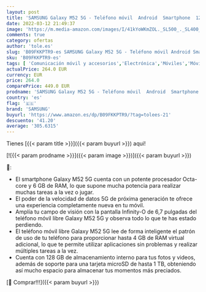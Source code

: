 ```yaml
---
layout: post
title: 'SAMSUNG Galaxy M52 5G - Teléfono móvil  Android  Smartphone  128 GB  Negro  Versión ES'
date: 2022-03-12 21:49:37
image: 'https://m.media-amazon.com/images/I/41kYoWKmZOL._SL500_._SL400_.jpg'
comments: true
category: ofertas
author: 'tole.es'
slug: 'B09FKKPTR9-es SAMSUNG Galaxy M52 5G - Teléfono móvil Android Smartphone...'
sku: 'B09FKKPTR9-es'
tags: [ 'Comunicación móvil y accesorios','Electrónica','Móviles','Móviles y smartphones libres','android','samsung', ]
actualPrice: 264.0 EUR
currency: EUR
price: 264.0
comparePrice: 449.0 EUR
prodname: 'SAMSUNG Galaxy M52 5G - Teléfono móvil  Android  Smartphone  128 GB  Negro  Versión ES'
country: 'es'
flag: '🇪🇸'
brand: 'SAMSUNG'
buyurl: 'https://www.amazon.es/dp/B09FKKPTR9/?tag=tolees-21'
descuento: '41.20'
average: '305.6315'
---
```


Tienes [{{< param title >}}]({{< param buyurl >}}) aqui!

[![{{< param prodname >}}]({{< param image >}})]({{< param buyurl >}})

🔎:

- El smartphone Galaxy M52 5G cuenta con un potente procesador Octa-core y 6 GB de RAM, lo que supone mucha potencia para realizar muchas tareas a la vez o jugar.
- El poder de la velocidad de datos 5G de próxima generación te ofrece una experiencia completamente nueva en tu móvil.
- Amplía tu campo de visión con la pantalla Infinity-O de 6,7 pulgadas del teléfono móvil libre Galaxy M52 5G y observa todo lo que te has estado perdiendo.
- El teléfono móvil libre Galaxy M52 5G lee de forma inteligente el patrón de uso de tu teléfono para proporcionar hasta 4 GB de RAM virtual adicional, lo que te permite utilizar aplicaciones sin problemas y realizar múltiples tareas a la vez.
- Cuenta con 128 GB de almacenamiento interno para tus fotos y videos, además de soporte para una tarjeta microSD de hasta 1 TB, obteniendo así mucho espacio para almacenar tus momentos más preciados.

[🛒 Comprar!!!]({{< param buyurl >}})

